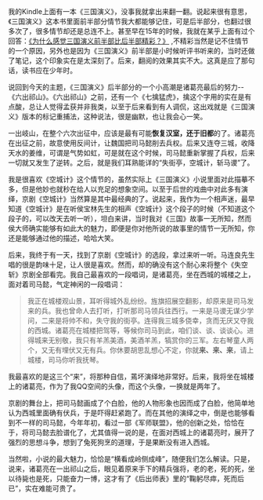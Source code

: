 


我的Kindle上面有一本《三国演义》，没事我就拿出来翻一翻。说起来很有意思，《三国演义》这本书里面前半部分情节我大都能够记住，可是后半部分，也翻过很多次了，很多情节却还是总连不上。甚至早在15年的时候，我就在某乎上面有过个回答：[《为什么感觉三国演义前半部比后半部精彩？》](https://www.zhihu.com/question/26294334/answer/39797625) ,不精彩当然是记不住情节的一个原因，另外也是因为《三国演义》前半部是小时候听评书听来的，当时还做了笔记，这个印象实在是太深刻了。后来，翻阅的效果其实不大。这真是应了那句话，读书应在少年时。


说回到今天的主题，《三国演义》后半部分的一个小高潮是诸葛亮最后的努力--《六出祁山》。《六出祁山》之前，还有一个《七擒猛虎》，擒这个字用的实在是有点酸，总让人觉得孟获并非我类，以至于后来看到有人调侃，这出戏就是《三国演义》版本的标记重捕法，这种说法，很是幽默，也让我会心一笑。

一出岐山，在整个六次出征中，应该是最有可能**恢复汉室，还于旧都**的了。诸葛亮在出征之前，故意使用反间计，让魏国把司马懿削去兵权。后来又连夺三城，收降天水的姜维，可谓是气势如虹，可是就在这个时候，司马懿重新掌握了兵权，后来一切就又发生了逆转。之后，就是我们耳熟能详的“失街亭，空城计，斩马谡”了。


我是很喜欢《空城计》这个情节的，虽然实际上《三国演义》小说里面对此描摹不多，但是他妙也就秒在给人以充足的想象空间。以至于后世的戏曲中对此多有演绎，京剧《空城计》当然算是其中最经典的了。说起来，我作为一个相声迷，最早知道《空城计》是在听侯宝林先生的相声《空城计》这个段子的时候（不知道这个段子的，可以改天去听一听），坦白来讲，当时我对《三国》故事一无所知，然而侯大师确实能够有如此大的魅力，即便是你对他所说的故事里的情节一无所知，你还是能够通过他的描述，哈哈大笑。

后来，我终于有一天，找到了京剧《空城计》的选段，拿过来听一听。马连良先生唱的很是韵味十足，让人很是喜欢。然而，却的确没有这个耐心来将整个《失空斩》京剧全部看完。我自己最喜欢的一段唱词，是诸葛亮，坐在西城的城楼之上，面对着司马懿，气定神闲的一段唱词：

>  我正在城楼观山景，耳听得城外乱纷纷。旌旗招展空翻影，却原来是司马发来的兵。我也曾命人去打听，打听那司马领兵往西行。一来是马谡无谋少学问，二来是将帅不和，失守我的街亭。连得我三城多侥幸，贪而无厌又夺我的西城。诸葛亮在城楼把驾等，等候你司马到此，咱们谈、谈、谈谈心。进得城来无别敬，我只有羊羔美酒，美酒羊羔，犒赏你的三军。左右琴童人两个，又无有埋伏又无有兵。你休要胡思乱想心不定，你就**来、来、来**，请上城楼，司马你听我抚琴。

我最喜欢的是这三个“来”，将那种自信，蔫坏演绎地非常好。后来，我将坐在城楼上的诸葛亮，作为了我QQ空间的头像，而这个头像，一换就是两年了。

京剧的舞台上，把司马懿画成了个白脸，他的人物形象也因而成了白脸，他简单地认为西城里面确有伏兵，于是吓得赶紧跑了。而在其他的演绎之中，倒是也能够看到不一样的司马懿，今年年初，看过一部《军师联盟》，他的创新之处，恰恰在于，将司马懿去脸谱化了，尤其值得一说的是，在面对西城上的诸葛亮时，展开了强烈的思想斗争，想到了兔死狗烹的道理，于是果断没有进入西城。


当然啦，小说的最大魅力，恰恰是“横看成岭侧成峰”，随便我们怎么解读。只是，说来，诸葛亮在一出祁山之后，眼见着原来手下的精兵强将，老的老，死的死，坐以待毙也是死，只能奋力一博，这才有了《后出师表》里的“鞠躬尽瘁，死而后已”，实在难能可贵了。
